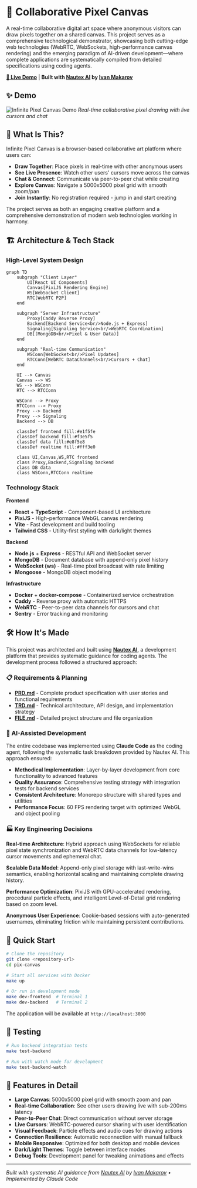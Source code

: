 # 🎨 Collaborative Pixel Canvas

A real-time collaborative digital art space where anonymous visitors can draw pixels together on a shared canvas. This project serves as a comprehensive technological demonstrator, showcasing both cutting-edge web technologies (WebRTC, WebSockets, high-performance canvas rendering) and the emerging paradigm of AI-driven development—where complete applications are systematically compiled from detailed specifications using coding agents.

**[🚀 Live Demo](https://pixall.art)** | **Built with [Nautex AI](https://nautex.ai) by [Ivan Makarov](https://x.com/ivan_mkrv)**

## ✨ Demo

![Infinite Pixel Canvas Demo](doc/demo.gif)
*Real-time collaborative pixel drawing with live cursors and chat*

## 🎯 What Is This?

Infinite Pixel Canvas is a browser-based collaborative art platform where users can:

- **Draw Together**: Place pixels in real-time with other anonymous users
- **See Live Presence**: Watch other users' cursors move across the canvas
- **Chat & Connect**: Communicate via peer-to-peer chat while creating
- **Explore Canvas**: Navigate a 5000x5000 pixel grid with smooth zoom/pan
- **Join Instantly**: No registration required - jump in and start creating

The project serves as both an engaging creative platform and a comprehensive demonstration of modern web technologies working in harmony.

## 🏗️ Architecture & Tech Stack

### High-Level System Design

```mermaid
graph TD
    subgraph "Client Layer"
        UI[React UI Components]
        Canvas[PixiJS Rendering Engine]
        WS[WebSocket Client]
        RTC[WebRTC P2P]
    end
    
    subgraph "Server Infrastructure"
        Proxy[Caddy Reverse Proxy]
        Backend[Backend Service<br/>Node.js + Express]
        Signaling[Signaling Service<br/>WebRTC Coordination]
        DB[(MongoDB<br/>Pixel & User Data)]
    end
    
    subgraph "Real-time Communication"
        WSConn[WebSocket<br/>Pixel Updates]
        RTCConn[WebRTC DataChannels<br/>Cursors + Chat]
    end
    
    UI --> Canvas
    Canvas --> WS
    WS --> WSConn
    RTC --> RTCConn
    
    WSConn --> Proxy
    RTCConn --> Proxy
    Proxy --> Backend
    Proxy --> Signaling
    Backend --> DB
    
    classDef frontend fill:#e1f5fe
    classDef backend fill:#f3e5f5
    classDef data fill:#e8f5e8
    classDef realtime fill:#fff3e0
    
    class UI,Canvas,WS,RTC frontend
    class Proxy,Backend,Signaling backend
    class DB data
    class WSConn,RTCConn realtime
```

### Technology Stack

**Frontend**
- **React** + **TypeScript** - Component-based UI architecture
- **PixiJS** - High-performance WebGL canvas rendering
- **Vite** - Fast development and build tooling
- **Tailwind CSS** - Utility-first styling with dark/light themes

**Backend**
- **Node.js** + **Express** - RESTful API and WebSocket server
- **MongoDB** - Document database with append-only pixel history
- **WebSocket (ws)** - Real-time pixel broadcast with rate limiting
- **Mongoose** - MongoDB object modeling

**Infrastructure**
- **Docker** + **docker-compose** - Containerized service orchestration
- **Caddy** - Reverse proxy with automatic HTTPS
- **WebRTC** - Peer-to-peer data channels for cursors and chat
- **Sentry** - Error tracking and monitoring

## 🛠️ How It's Made

This project was architected and built using **[Nautex AI](https://nautex.ai)**, a development platform that provides systematic guidance for coding agents. The development process followed a structured approach:

### 📋 Requirements & Planning
- **[PRD.md](.nautex/docs/PRD.md)** - Complete product specification with user stories and functional requirements
- **[TRD.md](.nautex/docs/TRD.md)** - Technical architecture, API design, and implementation strategy  
- **[FILE.md](.nautex/docs/FILE.md)** - Detailed project structure and file organization

### 🤖 AI-Assisted Development
The entire codebase was implemented using **Claude Code** as the coding agent, following the systematic task breakdown provided by Nautex AI. This approach ensured:

- **Methodical Implementation**: Layer-by-layer development from core functionality to advanced features
- **Quality Assurance**: Comprehensive testing strategy with integration tests for backend services
- **Consistent Architecture**: Monorepo structure with shared types and utilities
- **Performance Focus**: 60 FPS rendering target with optimized WebGL and object pooling

### 🏭 Key Engineering Decisions

**Real-time Architecture**: Hybrid approach using WebSockets for reliable pixel state synchronization and WebRTC data channels for low-latency cursor movements and ephemeral chat.

**Scalable Data Model**: Append-only pixel storage with last-write-wins semantics, enabling horizontal scaling and maintaining complete drawing history.

**Performance Optimization**: PixiJS with GPU-accelerated rendering, procedural particle effects, and intelligent Level-of-Detail grid rendering based on zoom level.

**Anonymous User Experience**: Cookie-based sessions with auto-generated usernames, eliminating friction while maintaining persistent contributions.

## 🚀 Quick Start

```bash
# Clone the repository
git clone <repository-url>
cd pix-canvas

# Start all services with Docker
make up

# Or run in development mode
make dev-frontend  # Terminal 1
make dev-backend   # Terminal 2
```

The application will be available at `http://localhost:3000`

## 🧪 Testing

```bash
# Run backend integration tests
make test-backend

# Run with watch mode for development
make test-backend-watch
```

## 🎨 Features in Detail

- **Large Canvas**: 5000x5000 pixel grid with smooth zoom and pan
- **Real-time Collaboration**: See other users drawing live with sub-200ms latency
- **Peer-to-Peer Chat**: Direct communication without server storage
- **Live Cursors**: WebRTC-powered cursor sharing with user identification
- **Visual Feedback**: Particle effects and audio cues for drawing actions
- **Connection Resilience**: Automatic reconnection with manual fallback
- **Mobile Responsive**: Optimized for both desktop and mobile devices
- **Dark/Light Themes**: Toggle between interface modes
- **Debug Tools**: Development panel for tweaking animations and effects

---

*Built with systematic AI guidance from [Nautex AI](https://nautex.ai) by [Ivan Makarov](https://x.com/ivan_mkrv) • Implemented by Claude Code*